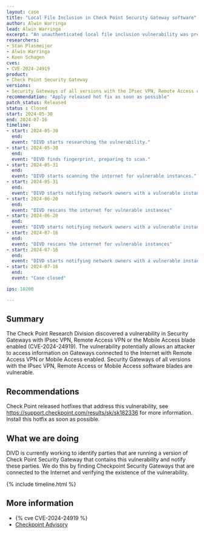 ```yaml
---
layout: case
title: "Local File Inclusion in Check Point Security Gateway software"
author: Alwin Warringa
lead: Alwin Warringa
excerpt: "An unauthenticated local file inclusion vulnerability was present in Check Point Security Gateway software"
researchers:
- Stan Plasmeijer
- Alwin Warringa
- Koen Schagen
cves:
- CVE-2024-24919
product:
- Check Point Security Gateway
versions: 
- Security Gateways of all versions with the IPsec VPN, Remote Access or Mobile Access software blades are vulnerable.
recommendation: "Apply released hot fix as soon as possible"
patch_status: Released
status : Closed
start: 2024-05-30
end: 2024-07-16
timeline:
- start: 2024-05-30
  end:
  event: "DIVD starts researching the vulnerability."
- start: 2024-05-30
  end:
  event: "DIVD finds fingerprint, preparing to scan."
- start: 2024-05-31
  end:
  event: "DIVD starts scanning the internet for vulnerable instances."
- start: 2024-05-31
  end:
  event: "DIVD starts notifying network owners with a vulnerable instance in their network."
- start: 2024-06-20
  end:
  event: "DIVD rescans the internet for vulnerable instances"
- start: 2024-06-20
  end:
  event: "DIVD starts notifying network owners with a vulnerable instance for the second time"
- start: 2024-07-16
  end:
  event: "DIVD rescans the internet for vulnerable instances"
- start: 2024-07-16
  end:
  event: "DIVD starts notifying network owners with a vulnerable instance for the third time"
- start: 2024-07-16
  end:
  event: "Case closed"

ips: 10200

---
```

## Summary

The Check Point Research Division discovered a vulnerability in Security Gateways with IPsec VPN, Remote Access VPN or the Mobile Access blade enabled (CVE-2024-24919). The vulnerability potentially allows an attacker to access information on Gateways connected to the Internet with Remote Access VPN or Mobile Access enabled. 
Security Gateways of all versions with the IPsec VPN, Remote Access or Mobile Access software blades are vulnerable.

## Recommendations

Check Point released hotfixes that address this vulnerability, see https://support.checkpoint.com/results/sk/sk182336 for more information. Install this hotfix as soon as possible.

## What we are doing

DIVD is currently working to identify parties that are running a version of Check Point Security Gateway that contains this vulnerability and notify these parties. We do this by finding Checkpoint Security Gateways that are connected to the Internet and verifying the existence of the vulnerability.

{% include timeline.html %}

## More information

* {% cve CVE-2024-24919 %}
* [Checkpoint Advisory](https://support.checkpoint.com/results/sk/sk182336)
